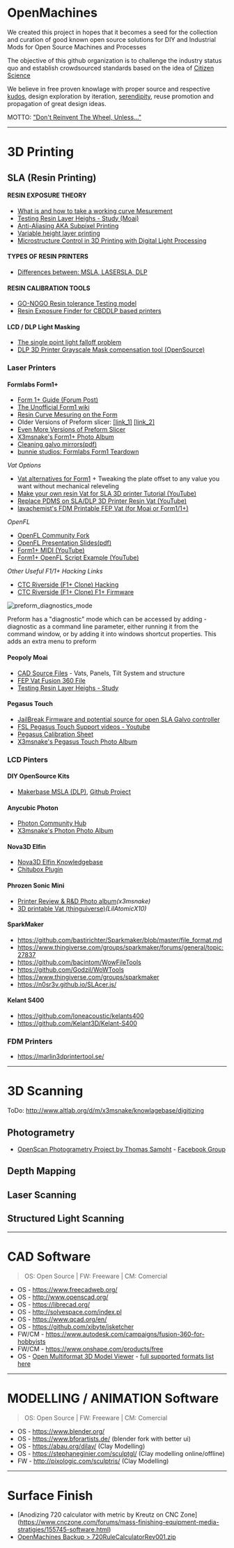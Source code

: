 # OpenMachines

We created this project in hopes that it becomes a seed for the collection and curation of good known open source solutions for DIY and Industrial Mods for Open Source Machines and Processes

The objective of this github organization is to challenge the industry status quo and establish crowdsourced standards based on the idea of [Citizen Science](https://en.wikipedia.org/wiki/Citizen_science)

We believe in free proven knowlage with proper source and respective [kudos](https://en.wikipedia.org/wiki/Kudos), design exploration by iteration, [serendipity](https://en.wikipedia.org/wiki/Serendipity), reuse promotion and propagation of great design ideas. 

MOTTO: ["Don't Reinvent The Wheel, Unless..."](https://blog.codinghorror.com/dont-reinvent-the-wheel-unless-you-plan-on-learning-more-about-wheels/)

------------------------------------------------------------

# 3D Printing

## SLA (Resin Printing)

#### RESIN EXPOSURE THEORY
- [What is and how to take a working curve Mesurement](https://www.instructables.com/id/How-to-Take-a-Working-Curve-Measurement-and-Create/)
- [Testing Resin Layer Heighs - Study (Moai)](https://forum.peopoly.net/t/in-search-for-the-perfect-layer-height/1956/19)
- [Anti-Aliasing AKA Subpixel Printing](https://hackaday.com/2016/07/26/get-subpixel-printing-with-a-dlp-3d-printer/)
- [Variable height layer printing](https://www.instructables.com/id/Variable-Slicing-for-3D-Printing-on-Autodesk-Ember/)
- [Microstructure Control in 3D Printing with Digital Light Processing](https://onlinelibrary.wiley.com/doi/full/10.1111/cgf.13807)


#### TYPES OF RESIN PRINTERS
- [Differences between: MSLA, LASERSLA, DLP](https://theorthocosmos.com/laser-sla-vs-dlp-vs-masked-sla-3d-printing-technology-compared/)

#### RESIN CALIBRATION TOOLS
- [GO-NOGO Resin tolerance Testing model](https://www.thingiverse.com/thing:3425486)
- [Resin Exposure Finder for CBDDLP based printers](https://github.com/altLab/photon-resin-calibration)

#### LCD / DLP Light Masking
- [The single point light falloff problem](http://robotsinthesun.org/dlp-printer-brightness-distribution/)
- [DLP 3D Printer Grayscale Mask compensation tool (OpenSource)](https://www.youtube.com/watch?v=YQwzc8kL0lE)

### Laser Printers

#### Formlabs Form1+

- [Form 1+ Guide (Forum Post)](https://forum.formlabs.com/t/retro-form-1-guide/16904)
- [The Unofficial Form1 wiki](http://form1printer.pbworks.com/w/page/73436192/The%20Unofficial%20Form1%20wiki)
- [Resin Curve Mesuring on the Form](https://www.instructables.com/id/Making-a-Working-Curve-Measurement-on-the-Form1/)
- Older Versions of Preform slicer: [[link_1]](http://form1printer.pbworks.com/w/page/73473032/PreForm%20Tips%2C%20Tricks%2C%20and%20Version%20History?fbclid=IwAR3Lqit8WW5Hi2pzdmGExpFBITcG-LmejZf46HYJqN-EKS-17r2-xSBpCXY) [[link_2]](https://forum.formlabs.com/t/preform-older-versions/9686)
- [Even More Versions of Preform Slicer](https://drive.google.com/drive/folders/1k1C6QDv6CbEVsz6t-EJ6ZldKd1dDOsOs?usp=sharing)
- [X3msnake's Form1+ Photo Album](https://photos.app.goo.gl/cRBBhAM5fRQmBn516)
- [Cleaning galvo mirrors(pdf)](https://drive.google.com/file/d/1OTlYEJEhUNQy2icWgix25pufBiY5hfss/view?usp=sharing)
- [bunnie studios: Formlabs Form1 Teardown](https://www.bunniestudios.com/blog/?p=3110)

*Vat Options*
- [Vat alternatives for Form1](https://forum.formlabs.com/t/peopoly-moai-fep-vat-in-form1-1-without-mechanical-levelling/22369?u=x3msnake) + Tweaking the plate offset to any value you want without mechanical releveling
- [Make your own resin Vat for SLA 3D printer Tutorial (YouTube)](https://www.youtube.com/watch?v=RHTgHzDQbSY)
- [Replace PDMS on SLA/DLP 3D Printer Resin Vat (YouTube)](https://www.youtube.com/watch?v=EGx6IRry8A4)
- [lavachemist's FDM Printable FEP Vat (for Moai or Form1/1+)](https://grabcad.com/library/peopoly-moai-fep-vat-fdm-printed-1)

*OpenFL*
- [OpenFL Community Fork](https://github.com/opensourcemanufacturing/OpenFL)
- [OpenFL Presentation Slides(pdf)](https://drive.google.com/file/d/103EEdEtRmRZBrON2qWw3zj79ZxmcAH9d/view?usp=sharing)
- [Form1+ MIDI (YouTube)](https://www.youtube.com/watch?v=B47mw2BhGRU)
- [Form1+ OpenFL Script Example (YouTube)](https://www.youtube.com/watch?v=y5U8yBGLMaA)

*Other Useful F1/1+ Hacking Links*
- [CTC Riverside (F1+ Clone) Hacking](https://groups.google.com/forum/#!topic/ctc3dprinters/PbFQm_7dXcs%5B1-25%5D)
- [CTC Riverside (F1+ Clone) F1+ Firmware](https://void.in.ua/ctc/)

![preform_diagnostics_mode](http://form1printer.pbworks.com/f/1393518844/laser_spot_test.jpg)

Preform has a "diagnostic" mode which can be accessed by adding  -diagnostic as a command line parameter, either running it from the command window, or by adding it into windows shortcut properties. This adds an extra menu to preform 


#### Peopoly Moai

- [CAD Source Files](https://wiki.peopoly.net/doku.php?id=moai-design) - Vats, Panels, Tilt System and structure
- [FEP Vat Fusion 360 File](https://a360.co/2EZiATj)
- [Testing Resin Layer Heighs - Study](https://forum.peopoly.net/t/in-search-for-the-perfect-layer-height/1956/19)

#### Pegasus Touch

- [JailBreak Firmware and potential source for open SLA Galvo controller](https://github.com/doobie42/OpenPegasus)
- [FSL Pegasus Touch Support videos - Youtube](https://www.youtube.com/playlist?list=PLRhV54_kAGWTsPdzRNcGqUWNiridHccYr)
- [Pegasus Calibration Sheet](https://github.com/doobie42/OpenPegasus/files/3299381/calibration_pattern.pdf)
- [X3msnake's Pegasus Touch Photo Album](https://photos.app.goo.gl/jAxs5vE5puoAWkZZ8)

### LCD Pinters

#### DIY OpenSource Kits 

- [Makerbase MSLA (DLP)](https://github.com/makerbase-mks/Datasheet/blob/master/Chinese%20datasheet/MKS%20DLP%E4%B8%BB%E6%9D%BF%E4%BD%BF%E7%94%A8%E6%89%8B%E5%86%8C.pdf), [Github Project](https://github.com/makerbase-mks/MKS-DLP)

#### Anycubic Photon

- [Photon Community Hub](www.photonsters.org)
- [X3msnake's Photon Photo Album](https://photos.app.goo.gl/24FuZ97FUJk6An763)

#### Nova3D Elfin

- [Nova3D Elfin Knowledgebase](https://github.com/opensourcemanufacturing/Nova3D-Elfin)
- [Chitubox Plugin](https://github.com/opensourcemanufacturing/Nova3D-Elfin-Chitubox-Plugin)

#### Phrozen Sonic Mini

- [Printer Review & R&D Photo album](https://www.facebook.com/permalink.php?story_fbid=10158387611698680&id=651553679)*(x3msnake)*
- [3D printable Vat (thinguiverse)](https://www.thingiverse.com/thing:4269287)*(LilAtomicX10)*

#### SparkMaker

- https://github.com/bastirichter/Sparkmaker/blob/master/file_format.md
- https://www.thingiverse.com/groups/sparkmaker/forums/general/topic:27837
- https://github.com/bacintom/WowFileTools
- https://github.com/Godzil/WoWTools
- https://www.thingiverse.com/groups/sparkmaker
- https://n0sr3v.github.io/SLAcer.js/

#### Kelant S400
- https://github.com/loneacoustic/kelants400
- https://github.com/Kelant3D/Kelant-S400

### FDM Printers

- https://marlin3dprintertool.se/

------------------------------------------------------------
# 3D Scanning

ToDo: http://www.altlab.org/d/m/x3msnake/knowlagebase/digitizing

## Photogrametry

- [OpenScan Photogrametry Project by Thomas Samoht](https://www.openscan.eu/?lang=en) - [Facebook Group](https://www.facebook.com/groups/142108429832711/)

## Depth Mapping

## Laser Scanning

## Structured Light Scanning

------------------------------------------------------------
# CAD Software

> OS: Open Source | FW: Freeware | CM: Comercial

- OS - https://www.freecadweb.org/
- OS - http://www.openscad.org/
- OS - https://librecad.org/
- OS - http://solvespace.com/index.pl
- OS - https://www.qcad.org/en/
- OS - https://github.com/xibyte/jsketcher
- FW/CM - https://www.autodesk.com/campaigns/fusion-360-for-hobbyists
- FW/CM - https://www.onshape.com/products/free
- OS - [Open Multiformat 3D Model Viewer](http://www.open3mod.com/) - [full supported formats list here](http://assimp.sourceforge.net/main_features_formats.html)

------------------------------------------------------------
# MODELLING / ANIMATION Software

> OS: Open Source | FW: Freeware | CM: Comercial

- OS - https://www.blender.org/
- OS - https://www.bforartists.de/ (blender fork with better ui)
- OS - https://abau.org/dilay/ (Clay Modelling)
- OS - https://stephaneginier.com/sculptgl/ (Clay modelling online/offline)
- FW - http://pixologic.com/sculptris/ (Clay Modelling)


------------------------------------------------------------

# Surface Finish

- [Anodizing 720 calculator with metric by Kreutz on CNC Zone] (https://www.cnczone.com/forums/mass-finishing-equipment-media-stratigies/155745-software.html)
- [OpenMachines Backup > 720RuleCalculatorRev001.zip](https://github.com/opensourcemanufacturing/OpenMachines/files/3101791/720RuleCalculatorRev001.zip)


